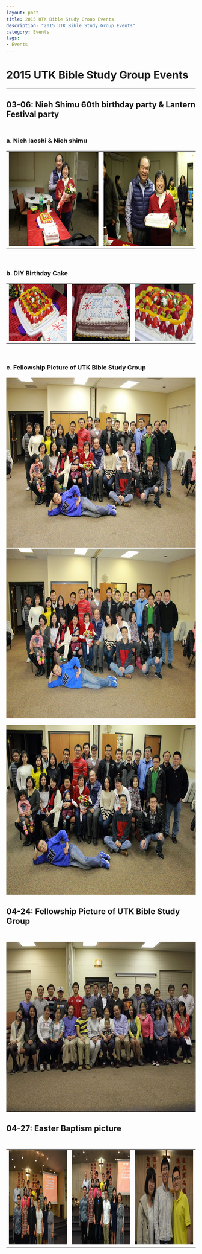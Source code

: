```yaml
--- 
layout: post
title: 2015 UTK Bible Study Group Events
description: "2015 UTK Bible Study Group Events"
category: Events
tags: 
- Events
---
```


# 2015 UTK Bible Study Group Events

----------------

## **03-06:** Nieh Shimu 60th birthday party & Lantern Festival party<br><br>

### a. Nieh laoshi & Nieh shimu<br>

<div align="center">

<table>
<tr>
<td>
<img src="/assets/images/2015/03/06/2015_knoxville30.png" alt="moves1" style="width: 350px; height: 250px;"/>
</td>
<td>
<img src="/assets/images/2015/03/06/2015_knoxville41.png" alt="moves2" style="width: 350px; height: 250px;"/>
</td>
</tr>
</table>

</div><br>


### b. DIY Birthday Cake<br>

<table>
<tr>
<td>
<img src="/assets/images/2015/03/06/2015_knoxville38.png" alt="moves3" style="width: 250px; height: 150px;"/>
</td>
<td>
<img src="/assets/images/2015/03/06/2015_knoxville45.png" alt="moves4" style="width: 250px; height: 150px;"/>
</td>
<td>
<img src="/assets/images/2015/03/06/2015_knoxville48.png" alt="moves5" style="width: 250px; height: 150px;"/>
</td>
</tr>
</table><br>


### c. Fellowship Picture of UTK Bible Study Group<br>

<img src="/assets/images/2015/03/06/2015_knoxville51.png" alt="moves6" style="width: 850px; height: 450px;"/>

<img src="/assets/images/2015/03/06/2015_knoxville52.png" alt="moves7" style="width: 850px; height: 450px;"/>

<img src="/assets/images/2015/03/06/2015_knoxville55.png" alt="moves8" style="width: 850px; height: 450px;"/><br>

## **04-24:** Fellowship Picture of UTK Bible Study Group<br><br>

<img src="/assets/images/2015/04/27/biblegroup.JPG" alt="moves6" style="width: 850px; height: 450px;"/><br>

## **04-27:** Easter Baptism picture<br><br>

<div align="center">

<table>
<tr>
<td>
<img src="/assets/images/2015/04/27/rlybap.JPG" alt="moves1" style="width: 350px; height: 250px;"/>
</td>
<td>
<img src="/assets/images/2015/04/27/rlybap2.JPG" alt="moves2" style="width: 350px; height: 250px;"/>
</td>
<td>
<img src="/assets/images/2015/04/27/zqbap.JPG" alt="moves3" style="width: 350px; height: 250px;"/>
</td>
</tr>
</table>

</div><br>
